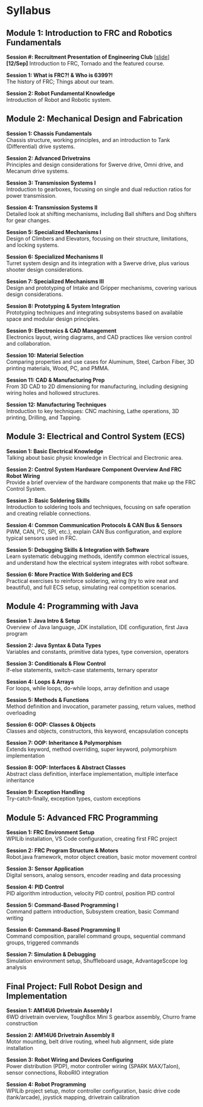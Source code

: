 # Syllabus

## Module 1: Introduction to FRC and Robotics Fundamentals

**Session #: Recruitment Presentation of Engineering Club** \[[slide](assets/20250911%20JFLS%20Pre.pdf)\]  
**\[12/Sep\]** Introduction to FRC, Tornado and the featured course.

**Session 1: What is FRC?! & Who is 6399?!**  
The history of FRC; Things about our team.

**Session 2: Robot Fundamental Knowledge**  
Introduction of Robot and Robotic system.

## Module 2: Mechanical Design and Fabrication

**Session 1: Chassis Fundamentals**  
Chassis structure, working principles, and an introduction to Tank (Differential) drive systems.

**Session 2: Advanced Drivetrains**  
Principles and design considerations for Swerve drive, Omni drive, and Mecanum drive systems.

**Session 3: Transmission Systems I**  
Introduction to gearboxes, focusing on single and dual reduction ratios for power transmission.

**Session 4: Transmission Systems II**  
Detailed look at shifting mechanisms, including Ball shifters and Dog shifters for gear changes.

**Session 5: Specialized Mechanisms I**  
Design of Climbers and Elevators, focusing on their structure, limitations, and locking systems.

**Session 6: Specialized Mechanisms II**  
Turret system design and its integration with a Swerve drive, plus various shooter design considerations.

**Session 7: Specialized Mechanisms III**  
Design and prototyping of Intake and Gripper mechanisms, covering various design considerations.

**Session 8: Prototyping & System Integration**  
Prototyping techniques and integrating subsystems based on available space and modular design principles.

**Session 9: Electronics & CAD Management**  
Electronics layout, wiring diagrams, and CAD practices like version control and collaboration.

**Session 10: Material Selection**  
Comparing properties and use cases for Aluminum, Steel, Carbon Fiber, 3D printing materials, Wood, PC, and PMMA.

**Session 11: CAD & Manufacturing Prep**  
From 3D CAD to 2D dimensioning for manufacturing, including designing wiring holes and hollowed structures.

**Session 12: Manufacturing Techniques**  
Introduction to key techniques: CNC machining, Lathe operations, 3D printing, Drilling, and Tapping.

## Module 3: Electrical and Control System (ECS)

**Session 1: Basic Electrical Knowledge**  
Talking about basic physic knowledge in Electrical and Electronic area.

**Session 2: Control System Hardware Component Overview And FRC Robot Wiring**  
Provide a brief overview of the hardware components that make up the FRC Control System.

**Session 3: Basic Soldering Skills**  
Introduction to soldering tools and techniques, focusing on safe operation and creating reliable connections.

**Session 4: Common Communication Protocols & CAN Bus & Sensors**  
PWM, CAN, I²C, SPI, etc.), explain CAN Bus configuration, and explore typical sensors used in FRC.

**Session 5: Debugging Skills & Integration with Software**  
Learn systematic debugging methods, identify common electrical issues, and understand how the electrical system integrates with robot software.

**Session 6: More Practice With Soldering and ECS**  
Practical exercises to reinforce soldering, wiring (try to wire neat and beautiful), and full ECS setup, simulating real competition scenarios.

## Module 4: Programming with Java

**Session 1: Java Intro & Setup**  
Overview of Java language, JDK installation, IDE configuration, first Java program

**Session 2: Java Syntax & Data Types**  
Variables and constants, primitive data types, type conversion, operators

**Session 3: Conditionals & Flow Control**  
If-else statements, switch-case statements, ternary operator

**Session 4: Loops & Arrays**  
For loops, while loops, do-while loops, array definition and usage

**Session 5: Methods & Functions**  
Method definition and invocation, parameter passing, return values, method overloading

**Session 6: OOP: Classes & Objects**  
Classes and objects, constructors, this keyword, encapsulation concepts

**Session 7: OOP: Inheritance & Polymorphism**  
Extends keyword, method overriding, super keyword, polymorphism implementation

**Session 8: OOP: Interfaces & Abstract Classes**  
Abstract class definition, interface implementation, multiple interface inheritance

**Session 9: Exception Handling**  
Try-catch-finally, exception types, custom exceptions

## Module 5: Advanced FRC Programming

**Session 1: FRC Environment Setup**  
WPILib installation, VS Code configuration, creating first FRC project

**Session 2: FRC Program Structure & Motors**  
Robot.java framework, motor object creation, basic motor movement control

**Session 3: Sensor Application**  
Digital sensors, analog sensors, encoder reading and data processing

**Session 4: PID Control**  
PID algorithm introduction, velocity PID control, position PID control

**Session 5: Command-Based Programming I**  
Command pattern introduction, Subsystem creation, basic Command writing

**Session 6: Command-Based Programming II**  
Command composition, parallel command groups, sequential command groups, triggered commands

**Session 7: Simulation & Debugging**  
Simulation environment setup, Shuffleboard usage, AdvantageScope log analysis

## Final Project: Full Robot Design and Implementation

**Session 1: AM14U6 Drivetrain Assembly I**  
6WD drivetrain overview, ToughBox Mini S gearbox assembly, Churro frame construction

**Session 2: AM14U6 Drivetrain Assembly II**  
Motor mounting, belt drive routing, wheel hub alignment, side plate installation

**Session 3: Robot Wiring and Devices Configuring**  
Power distribution (PDP), motor controller wiring (SPARK MAX/Talon), sensor connections, RoboRIO integration

**Session 4: Robot Programming**  
WPILib project setup, motor controller configuration, basic drive code (tank/arcade), joystick mapping, drivetrain calibration
